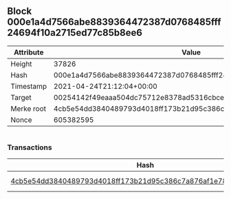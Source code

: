 ## Block 000e1a4d7566abe8839364472387d0768485fff24694f10a2715ed77c85b8ee6

Attribute | Value
--- | ---
Height | 37826
Hash | 000e1a4d7566abe8839364472387d0768485fff24694f10a2715ed77c85b8ee6
Timestamp | 2021-04-24T21:12:04+00:00
Target | 00254142f49eaaa504dc75712e8378ad5316cbcead634704b3734b6271167cc4
Merke root | 4cb5e54dd3840489793d4018ff173b21d95c386c7a876af1e78d6463cac5cf6c
Nonce | 605382595

```

```

### Transactions

Hash | Amount
--- | ---
[4cb5e54dd3840489793d4018ff173b21d95c386c7a876af1e78d6463cac5cf6c](4cb5e54dd3840489793d4018ff173b21d95c386c7a876af1e78d6463cac5cf6c.md) | 10.00000000 SKEPTI 
